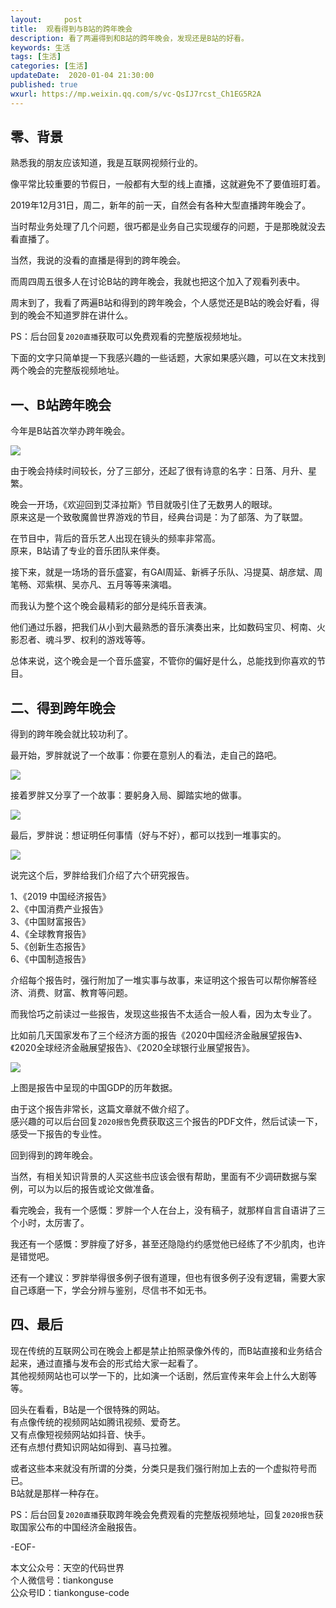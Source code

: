 ```yaml
---   
layout:     post  
title:  观看得到与B站的跨年晚会
description: 看了两遍得到和B站的跨年晚会，发现还是B站的好看。  
keywords: 生活  
tags: [生活]    
categories: [生活]  
updateDate:  2020-01-04 21:30:00  
published: true  
wxurl: https://mp.weixin.qq.com/s/vc-QsIJ7rcst_Ch1EG5R2A  
---  
```



## 零、背景  


熟悉我的朋友应该知道，我是互联网视频行业的。  


像平常比较重要的节假日，一般都有大型的线上直播，这就避免不了要值班盯着。  


2019年12月31日，周二，新年的前一天，自然会有各种大型直播跨年晚会了。  


当时帮业务处理了几个问题，很巧都是业务自己实现缓存的问题，于是那晚就没去看直播了。  


当然，我说的没看的直播是得到的跨年晚会。  


而周四周五很多人在讨论B站的跨年晚会，我就也把这个加入了观看列表中。  


周末到了，我看了两遍B站和得到的跨年晚会，个人感觉还是B站的晚会好看，得到的晚会不知道罗胖在讲什么。  


PS：后台回复`2020直播`获取可以免费观看的完整版视频地址。  


下面的文字只简单提一下我感兴趣的一些话题，大家如果感兴趣，可以在文末找到两个晚会的完整版视频地址。   


## 一、B站跨年晚会  


今年是B站首次举办跨年晚会。  


![](https://res2020.tiankonguse.com/images/2020/01/04/001.png)  


由于晚会持续时间较长，分了三部分，还起了很有诗意的名字：日落、月升、星繁。  


晚会一开场，《欢迎回到艾泽拉斯》节目就吸引住了无数男人的眼球。  
原来这是一个致敬魔兽世界游戏的节目，经典台词是：为了部落、为了联盟。  


在节目中，背后的音乐艺人出现在镜头的频率非常高。  
原来，B站请了专业的音乐团队来伴奏。  


接下来，就是一场场的音乐盛宴，有GAI周延、新裤子乐队、冯提莫、胡彦斌、周笔畅、邓紫棋、吴亦凡、五月等等来演唱。  


而我认为整个这个晚会最精彩的部分是纯乐音表演。  


他们通过乐器，把我们从小到大最熟悉的音乐演奏出来，比如数码宝贝、柯南、火影忍者、魂斗罗、权利的游戏等等。  


总体来说，这个晚会是一个音乐盛宴，不管你的偏好是什么，总能找到你喜欢的节目。  


## 二、得到跨年晚会  


得到的跨年晚会就比较功利了。  


最开始，罗胖就说了一个故事：你要在意别人的看法，走自己的路吧。  


![](https://res2020.tiankonguse.com/images/2020/01/04/002.png)  


接着罗胖又分享了一个故事：要躬身入局、脚踏实地的做事。  


![](https://res2020.tiankonguse.com/images/2020/01/04/003.png)  


最后，罗胖说：想证明任何事情（好与不好），都可以找到一堆事实的。  


![](https://res2020.tiankonguse.com/images/2020/01/04/004.png)  



说完这个后，罗胖给我们介绍了六个研究报告。  


1、《2019 中国经济报告》  
2、《中国消费产业报告》  
3、《中国财富报告》  
4、《全球教育报告》  
5、《创新生态报告》  
6、《中国制造报告》  


介绍每个报告时，强行附加了一堆实事与故事，来证明这个报告可以帮你解答经济、消费、财富、教育等问题。  


而我恰巧之前读过一些报告，发现这些报告不太适合一般人看，因为太专业了。  


比如前几天国家发布了三个经济方面的报告《2020中国经济金融展望报告》、《2020全球经济金融展望报告》、《2020全球银行业展望报告》。  


![](https://res2020.tiankonguse.com/images/2020/01/04/005.png)  


上图是报告中呈现的中国GDP的历年数据。  


由于这个报告非常长，这篇文章就不做介绍了。  
感兴趣的可以后台回复`2020报告`免费获取这三个报告的PDF文件，然后试读一下，感受一下报告的专业性。  


回到得到的跨年晚会。  


当然，有相关知识背景的人买这些书应该会很有帮助，里面有不少调研数据与案例，可以为以后的报告或论文做准备。  


看完晚会，我有一个感慨：罗胖一个人在台上，没有稿子，就那样自言自语讲了三个小时，太厉害了。  


我还有一个感慨：罗胖瘦了好多，甚至还隐隐约约感觉他已经练了不少肌肉，也许是错觉吧。  


还有一个建议：罗胖举得很多例子很有道理，但也有很多例子没有逻辑，需要大家自己琢磨一下，学会分辨与鉴别，尽信书不如无书。  


## 四、最后  


现在传统的互联网公司在晚会上都是禁止拍照录像外传的，而B站直接和业务结合起来，通过直播与发布会的形式给大家一起看了。  
其他视频网站也可以学一下的，比如演一个话剧，然后宣传来年会上什么大剧等等。  


回头在看看，B站是一个很特殊的网站。  
有点像传统的视频网站如腾讯视频、爱奇艺。  
又有点像短视频网站如抖音、快手。  
还有点想付费知识网站如得到、喜马拉雅。  


或者这些本来就没有所谓的分类，分类只是我们强行附加上去的一个虚拟符号而已。  
B站就是那样一种存在。  


PS：后台回复`2020直播`获取跨年晚会免费观看的完整版视频地址，回复`2020报告`获取国家公布的中国经济金融报告。  


-EOF-  


本文公众号：天空的代码世界  
个人微信号：tiankonguse  
公众号ID：tiankonguse-code  
  

